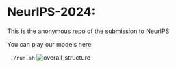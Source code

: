 # NeurIPS-2024:
This is the anonymous repo of the submission to NeurIPS

You can play our models here:

``` ./run.sh```
![overall_structure](teaser.png)

